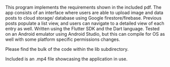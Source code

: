 This program implements the requirements shown in the included pdf. The app consists of an interface where users are able to upload image and data posts to cloud storage/ database 
using Google firestore/firebase. Previous posts populate a list view, and users can navigate to a detailed view of each entry as well. Written using the Flutter SDK and the Dart
language. Tested on an Android emulator using Android Studio, but this can compile for OS as well with some platform specific permissions changes.

Please find the bulk of the code within the lib subdirectory.

Included is an .mp4 file showcasing the application in use.
